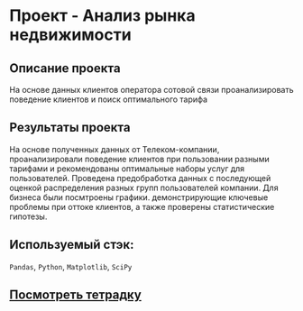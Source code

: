 # Проект - Анализ рынка недвижимости

## Описание проекта

На основе данных клиентов оператора сотовой связи проанализировать поведение клиентов и поиск оптимального тарифа

## Результаты проекта

На основе полученных данных от Телеком-компании, проанализировали поведение клиентов при пользовании разными тарифами и рекомендованы оптимальные наборы услуг для пользователей. Проведена предобработка данных с последующей оценкой распределения разных групп пользователей компании. Для бизнеса были посмтроены графики. демонстрирующие ключевые проблемы при оттоке клиентов, а также проверены статистические гипотезы.

## Используемый стэк:

`Pandas`, `Python`, `Matplotlib`, `SciPy`

## [Посмотреть тетрадку](https://github.com/alkspshkr/repo_Data_Science/blob/master/Telecom%20Tariff%20-%20SDA/Telecom%20Tariff.ipynb)